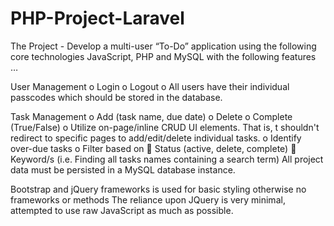 # PHP-Project-Laravel
The Project - Develop a multi-user “To-Do” application using the following core technologies JavaScript, PHP and MySQL with the following features …

User Management 
o Login 
o Logout 
o All users have their individual passcodes which should be stored in the database.

Task Management 
o Add (task name, due date)
o Delete 
o Complete (True/False) 
o Utilize on-page/inline CRUD UI elements. That is, t shouldn't redirect to specific pages to add/edit/delete individual tasks.
o Identify over-due tasks 
o Filter based on 
     Status (active, delete, complete) 
     Keyword/s (i.e. Finding all tasks names containing a search term) All project data must be persisted in a MySQL database instance.

Bootstrap and jQuery frameworks is used for basic styling otherwise no frameworks or methods  The reliance upon JQuery is very minimal, attempted to use raw JavaScript as much as possible.
